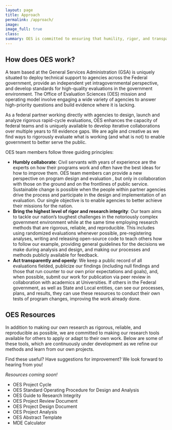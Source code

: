 ```yaml
---
layout: page
title: Approach
permalink: /approach/
image:
image_full: true
class:
summary: OES is committed to ensuring that humility, rigor, and transparency are at the foundation of our work.
---
```

## How does OES work? 

A team based at the General Services Administration (GSA) is uniquely situated to deploy technical support to agencies across the Federal government, provide an independent yet intragovernmental perspective, and develop standards for high-quality evaluations in the government environment. The Office of Evaluation Sciences (OES) mission and operating model involve engaging a wide variety of agencies to answer high-priority questions and build evidence where it is lacking. 

As a federal partner working directly with agencies to design, launch and analyze rigorous rapid-cycle evaluations, OES enhances the capacity of federal teams and is uniquely available to develop iterative collaborations over multiple years to fill evidence gaps.  We are agile and creative as we find ways to rigorously evaluate what is working (and what is not) to enable government to better serve the public.

OES team members follow three guiding principles: 
  - <b>Humbly collaborate</b>: Civil servants with years of experience are the experts on how their programs work and often have the best ideas for how to improve them. OES team members can provide a new perspective on program design and evaluation , but only in collaboration with those on the ground and on the frontlines of public service. Sustainable change is possible when the people within partner agencies drive the process and participate in the design and implementation of an evaluation. Our single objective is to enable agencies to better achieve their missions for the nation.
  - <b>Bring the highest level of rigor and research integrity</b>: Our team aims to tackle our nation’s toughest challenges in the notoriously complex government environment while at the same time employing research methods that are rigorous, reliable, and reproducible.  This includes using randomized evaluations whenever possible, pre-registering analyses, writing and releasing open-source code to teach others how to follow  our example, providing general guidelines for the decisions we make during analysis and design, and making our processes and methods publicly available for feedback.   
  - <b>Act transparently and openly</b>: We keep a public record of all evaluations fielded, publicize our findings (including null findings and those that run counter to our own prior expectations and goals), and, when possible, submit our work for publication via peer review in collaboration with academics at Universities. If others in the Federal government, as well as State and Local entities, can see our processes, plans, and results, they can use these resources to conduct their own tests of program changes, improving the work already done.

## OES Resources 

In addition to making our own research as rigorous, reliable, and reproducible as possible, we are committed to making our research tools available for others to apply or adapt to their own work. Below are some of these tools, which are continuously under development as we refine our methods and learn from our own projects. 

Find these useful? Have suggestions for improvement? We look forward to hearing from you! 

<i>Resources coming soon!</i>

  - OES Project Cycle
  - OES Standard Operating Procedure for Design and Analysis
  - OES Guide to Research Integrity
  - OES Project Review Document
  - OES Project Design Document
  - OES Project Analysis
  - OES Abstract Template
  - MDE Calculator
